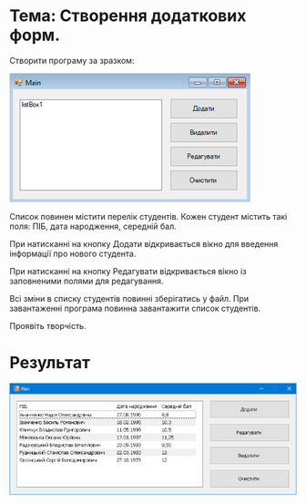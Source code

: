 # Тема: Створення додаткових форм.

Створити програму за зразком:

![ScreenShot](ScreenShot01.png)

Список повинен містити перелік студентів. Кожен студент містить такі поля: ПІБ, дата народження, середній бал.

При натисканні на кнопку Додати відкривається вікно для введення інформації про нового студента.

При натисканні на кнопку Редагувати відкривається вікно із заповненими полями для редагування.

Всі зміни в списку студентів повинні зберігатись у файл. При завантаженні програма повинна завантажити список студентів.

Проявіть творчість.


# Результат
![ScreenShot](ScreenShot02.png)


<!--stackedit_data:
eyJoaXN0b3J5IjpbMzY3MDY4Mzc1XX0=
-->